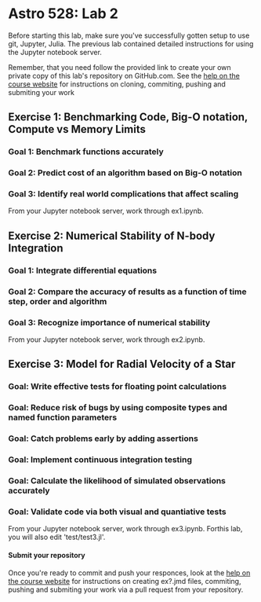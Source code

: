 # Astro 528: Lab 2

Before starting this lab, make sure you've successfully gotten setup to use git, Jupyter, Julia.
The previous lab contained detailed instructions for using the Jupyter notebook server.  

Remember, that you need follow the provided link to create your own private copy of this lab's repository on GitHub.com.   See the
[help on the course website](https://psuastro528.github.io/lessons/how-to-use-aci/) for instructions on cloning, commiting, pushing and submiting your work

## Exercise 1:  Benchmarking Code, Big-O notation, Compute vs Memory Limits
### Goal 1: Benchmark functions accurately
### Goal 2:  Predict cost of an algorithm based on Big-O notation
### Goal 3:  Identify real world complications that affect scaling

From your Jupyter notebook server, work through ex1.ipynb.  

## Exercise 2:  Numerical Stability of N-body Integration
### Goal 1:  Integrate differential equations
### Goal 2:  Compare the accuracy of results as a function of time step, order and algorithm
### Goal 3:  Recognize importance of numerical stability


From your Jupyter notebook server, work through ex2.ipynb.  


## Exercise 3:  Model for Radial Velocity of a Star
### Goal:  Write effective tests for floating point calculations
### Goal:  Reduce risk of bugs by using composite types and named function parameters
### Goal:  Catch problems early by adding assertions
### Goal:  Implement continuous integration testing
### Goal:  Calculate the likelihood of simulated observations accurately
### Goal:  Validate code via both visual and quantiative tests

From your Jupyter notebook server, work through ex3.ipynb. Forthis lab, you will also edit 'test/test3.jl'.


#### Submit your repository
Once you're ready to commit and push your responces, look at the [help on the course website](https://psuastro528.github.io/lessons/week1/how-to-use-aci/) for instructions on creating ex?.jmd files, commiting, pushing and submiting your work via a pull request from your repository.

